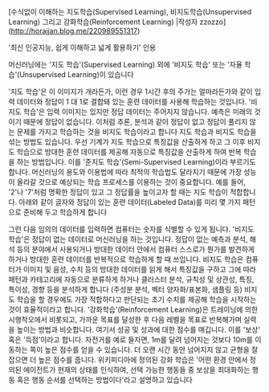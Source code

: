 [수식없이 이해하는 지도학습(Supervised Learning), 비지도학습(Unsupervised Learning) 그리고 강화학습(Reinforcement Learning) |작성자 zzozzo]
(http://horajjan.blog.me/220989551317)

'최신 인공지능, 쉽게 이해하고 넓게 활용하기' 인용

머신러닝에는 '지도 학습'(Supervised Learning) 외에 '비지도 학습' 또는 '자율 학습'(Unsupervised Learning)이 있습니다

'지도 학습'은 이 이미지가 개라든가, 이런 경우 1시간 후의 주가는 얼마라든가와 같이 입력 데이터와 정답이 1 대 1로 결합돼 있는 훈련 데이터를 사용해 학습하는 것입니다.
'비지도 학습'은 입력 이미지는 있지만 정답 데이터는 주어지지 않습니다. 예측은 미래의 것이기 때문에 정답이 없습니다. 이처럼 추론, 분석과 같이 정답이 없고 정답이 풀리지 않는 문제를 가지고 학습하는 것을 비지도 학습이라고 합니다
지도 학습과 비지도 학습을 섞는 방법도 있습니다. 우선 기계가 지도 학습으로 특징값을 산출하게 하고 그 이후 비지도 학습으로 방대한 훈련 데이터를 제공해 자동으로 특징값을 산출하게 하여 반복 학습을 하는 방법입니다. 이를 '준지도 학습'(Semi-Supervised Learning)이라 부르기도 합니다. 머신러닝의 용도와 이용법에 따라 최적의 학습법도 달라지기 때문에 가장 성능이 올라갈 것으로 예상되는 학습 프로세스를 이용하는 것이 중요합니다. 예를 들어, '2'나 '7'처럼 명확한 정답이 있고 그 정답률을 높이고자 할 때는 지도 학습이 적합합니다. 아래와 같이 글자와 정답이 있는 훈련 데이터(Labeled Data)를 미리 몇 가지 패턴으로 준비해 두고 학습하게 합니다

그런 다음 임의의 데이터를 입력하면 컴퓨터는 숫자를 식별할 수 있게 됩니다. '비지도 학습'은 정답이 없는 데이터로 머신러닝을 하는 것입니다. 정답이 없는 예측과 분석, 해석 등의 분야에서 사용되거나 방대한 데이터 안에서 컴퓨터 스스로가 뭔가를 발견하게 하거나 방대한 훈련 데이터를 반복적으로 학습하게 할 때 쓰입니다. 비지도 학습은 컴퓨터가 이미지 및 음성, 수치 등의 방대한 데이터를 읽게 해서 특징값을 구하고 그에 따라 패턴과 카테고리에 자동으로 분류하게 하거나 클러스터 분석, 규칙성 및 상관성, 특징, 특이성, 경향 등을 분석하게 합니다 (주성분 분석, 벡터 양자화/표본화, 샘플링 등)
비지도 학습을 할 경우에도 가장 적합하다고 판단되는 초기 수치를 제공해 학습을 시작하는 것이 효율적이라고 합니다. '강화학습'(Reinforcement Learning)은 트레이닝에 의한 시행착오에서 비롯되고, 가까운 목표를 달성한 후 다음 레벨을 목표로 반복해가며 실력을 높이는 방법과 비슷합니다. 여기서 성공 및 성과에 대한 점수를 매깁니다. 이를 '보상' 혹은 '득점'이라고 합니다. 자전거를 예로 들자면, 1m를 달려 넘어지는 것보다 10m를 이동하는 쪽이 높은 점수를 얻을 수 있습니다. 더 오랜 시간 동안 넘어지지 않고 균형을 잘 잡으면 더 높은 점수를 줍니다.
위키피디아에 정의된 강화 학습은 '어떤 환경 안에서 정의된 에이전트가 현재의 상태를 인식하여, 선택 가능한 행동들 중 보상을 최대화하는 행동 혹은 행동 순서를 선택하는 방법이다'라고 설명하고 있습니다 
